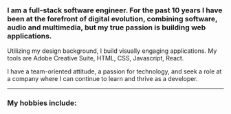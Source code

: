 ### I am a full-stack software engineer. For the past 10 years I have been at the forefront of digital evolution, combining software, audio and multimedia, but my true passion is building web applications. 

Utilizing my design background, I build visually engaging applications. My tools are Adobe Creative Suite, HTML, CSS, Javascript, React. 

I have a team-oriented attitude, a passion for technology, and seek a role at a company where I can continue to learn and thrive as a developer.

---

### My hobbies include: 
